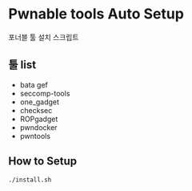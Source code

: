 # Pwnable tools Auto Setup
포너블 툴 설치 스크립트

## 툴 list
- bata gef
- seccomp-tools
- one_gadget
- checksec
- ROPgadget
- pwndocker
- pwntools

## How to Setup
```bash
./install.sh
```
